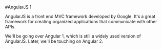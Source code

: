#AngularJS 1

AngularJS is a front end MVC framework developed by Google. It's a great framework for creating organized applications that communicate with other APIs.

We'll be going over Angular 1, which is still a widely used version of AngularJS. Later, we'll be touching on Angular 2.
